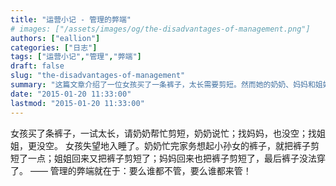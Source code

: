 ```yaml
---
title: "运营小记 - 管理的弊端"
# images: ["/assets/images/og/the-disadvantages-of-management.png"]
authors: ["eallion"]
categories: ["日志"]
tags: ["运营小记","管理","弊端"]
draft: false
slug: "the-disadvantages-of-management"
summary: "这篇文章介绍了一位女孩买了一条裤子，太长需要剪短。然而她的奶奶、妈妈和姐姐都没有时间帮她剪裤子，最后她失望地入睡了。然而，奶奶、姐姐和妈妈都在她入睡后剪了裤子，导致裤子无法穿。这表明管理的弊端在于要么没有人管理，要么每个人都想管理。"
date: "2015-01-20 11:33:00"
lastmod: "2015-01-20 11:33:00"
---
```


女孩买了条裤子，一试太长，请奶奶帮忙剪短，奶奶说忙；找妈妈，也没空；找姐姐，更没空。 女孩失望地入睡了。奶奶忙完家务想起小孙女的裤子，就把裤子剪短了一点；姐姐回来又把裤子剪短了；妈妈回来也把裤子剪短了，最后裤子没法穿了。 —— 管理的弊端就在于：要么谁都不管，要么谁都来管！
